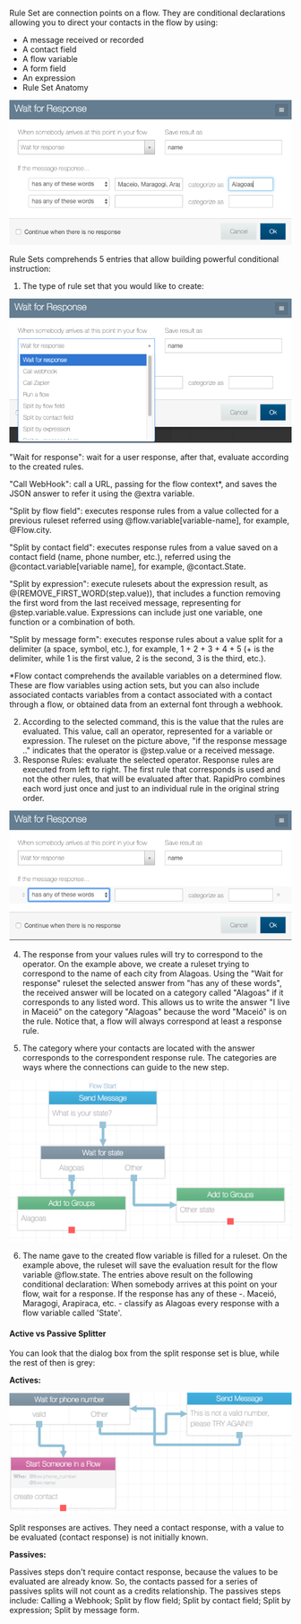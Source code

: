 Rule Set are connection points on a flow. They are conditional declarations allowing you to direct your contacts in the flow by using:

- A message received or recorded 
- A contact field
- A flow variable
- A form field
- An expression
- Rule Set Anatomy

![](/img/flow/flow48.png)

Rule Sets comprehends 5 entries that allow building powerful conditional instruction:

1. The type of rule set that you would like to create:

![](/img/flow/flow49.png)

"Wait for response": wait for a user response, after that, evaluate according to the created rules.

"Call WebHook": call a URL, passing for the flow context*, and saves the JSON answer to refer it using the @extra variable.

"Split by flow field": executes response rules from a value collected for a previous ruleset referred using @flow.variable[variable-name], for example, @Flow.city.

"Split by contact field": executes response rules from a value saved on a contact field (name, phone number, etc.), referred using the @contact.variable[variable name], for example, @contact.State. 

"Split by expression": execute rulesets about the expression result, as @(REMOVE_FIRST_WORD(step.value)), that includes a function removing the first word from the last received message, representing for @step.variable.value. Expressions can include just one variable, one function or a combination of both.

"Split by message form": executes response rules about a value split for a delimiter (a space, symbol, etc.), for example, 1 + 2 + 3 + 4 + 5 (+ is the delimiter, while 1 is the first value, 2 is the second, 3 is the third, etc.).

*Flow contact comprehends the available variables on a determined flow. These are flow variables using action sets, but you can also include associated contacts variables from a contact associated with a contact through a flow, or obtained data from an external font through a webhook.

2. According to the selected command, this is the value that the rules are evaluated. This value, call an operator, represented for a variable or expression. The ruleset on the picture above, "if the response message .." indicates that the operator is @step.value or a received message.
3. Response Rules: evaluate the selected operator. Response rules are executed from left to right. The first rule that corresponds is used and not the other rules, that will be evaluated after that. RapidPro combines each word just once and just to an individual rule in the original string order.

![](/img/flow/flow50.png)

4. The response from your values rules will try to correspond to the operator. On the example above, we create a ruleset trying to correspond to the name of each city from Alagoas. Using the "Wait for response" ruleset the selected answer from "has any of these words", the received answer will be located on a category called "Alagoas" if it corresponds to any listed word. This allows us to write the answer "I live in Maceió" on the category "Alagoas" because the word "Maceió" is on the rule. Notice that, a flow will always correspond at least a response rule.

5. The category where your contacts are located with the answer corresponds to the correspondent response rule. The categories are ways where the connections can guide to the new step.

![](/img/flow/flow51.png)

6. The name gave to the created flow variable is filled for a ruleset. On the example above, the ruleset will save the evaluation result for the flow variable @flow.state.
The entries above result on the following conditional declaration:
When somebody arrives at this point on your flow, wait for a response. If the response has any of these -. Maceió, Maragogi, Arapiraca, etc. - classify as Alagoas every response with a flow variable called 'State'.

#### Active vs Passive Splitter
You can look that the dialog box from the split response set is blue, while the rest of then is grey:

**Actives:**

![](/img/flow/flow52.png)

Split responses are actives. They need a contact response, with a value to be evaluated (contact response) is not initially known.

**Passives:**

Passives steps don't require contact response, because the values to be evaluated are already know. So, the contacts passed for a series of passives splits will not count as a credits relationship.
The passives steps include:
Calling a Webhook;
Split by flow field;
Split by contact field;
Split by expression;
Split by message form.